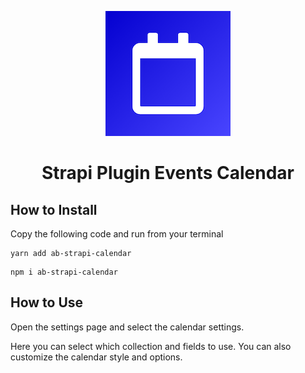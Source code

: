 <p align="center">
  <img src="./logo.png" width="200" alt="Logo" />
</p>
<h1 align="center">Strapi Plugin Events Calendar</h1>

## How to Install

Copy the following code and run from your terminal

```
yarn add ab-strapi-calendar
```

```
npm i ab-strapi-calendar
```

## How to Use

Open the settings page and select the calendar settings.

Here you can select which collection and fields to use.
You can also customize the calendar style and options.
